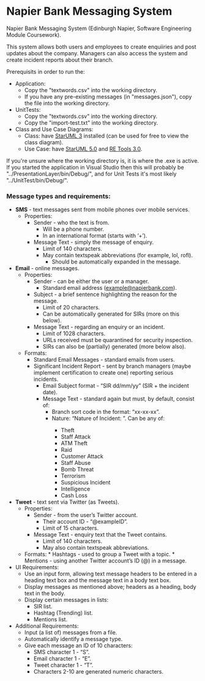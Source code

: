 # Napier Bank Messaging System
Napier Bank Messaging System (Edinburgh Napier, Software Engineering Module Coursework).

This system allows both users and employees to create enquiiries and post updates about the company. Managers can also access the system and create incident reports about their branch.

Prerequisits in order to run the:
* Application:
	* Copy the "textwords.csv" into the working directory.
	* If you have any pre-existing messages (in "messages.json"), copy the file into the working directory.
* UnitTests:
	* Copy the "textwords.csv" into the working directory.
	* Copy the "import-test.txt" into the working directory.
* Class and Use Case Diagrams:
	* Class: have [StarUML 3](http://staruml.io/) installed (can be used for free to view the class diagram).
	* Use Case: have [StarUML 5.0](https://staruml.informer.com/5.0/) and [RE Tools 3.0](http://sourceforge.net/projects/re-tools/).

If you're unsure where the working directory is, it is where the .exe is active. If you started the application in Visual Studio then this will probably be "../PresentationLayer/bin/Debug/", and for Unit Tests it's most likely "../UnitTest/bin/Debug/".

### Message types and requirements:
* __SMS__ - text messages sent from mobile phones over mobile services.
	* Properties:
		* Sender - who the text is from.
			* Will be a phone number.
			* In an international format (starts with ‘+’).
		* Message Text - simply the message of enquiry.
			* Limit of 140 characters.
			* May contain textspeak abbreviations (for example, lol, rofl).
				* Should be automatically expanded in the message.
* __Email__ - online messages.
	* Properties:
		* Sender - can be either the user or a manager.
			* Standard email address (example@napierbank.com).
		* Subject - a brief sentence highlighting the reason for the message.
			* Limit of 20 characters.
			* Can be automatically generated for SIRs (more on this below).
		* Message Text - regarding an enquiry or an incident.
			* Limit of 1028 characters.
			* URLs received must be quarantined for security inspection.
			* SIRs can also be (partially) generated (more below also).
	* Formats:
		* Standard Email Messages - standard emails from users.
		* Significant Incident Report - sent by branch managers (maybe implement certification to create one) reporting serious incidents.
			* Email Subject format - “SIR dd/mm/yy” (SIR + the incident date).
			* Message Text - standard again but must, by default, consist of:
				* Branch sort code in the format: “xx-xx-xx”.
				* Nature: “Nature of Incident: <incident>”. Can be any of:
					* Theft
					* Staff Attack
					* ATM Theft
					* Raid
					* Customer Attack
					* Staff Abuse
					* Bomb Threat
					* Terrorism
					* Suspicious Incident
					* Intelligence
					* Cash Loss
* __Tweet__ - text sent via Twitter (as Tweets).
	* Properties:
		* Sender - from the user’s Twitter account.
			* Their account ID - “@exampleID”.
			* Limit of 15 characters.
		* Message Text - enquiry text that the Tweet contains.
			* Limit of 140 characters.
			* May also contain textspeak abbreviations.
	* Formats:
			* Hashtags - used to group a Tweet with a topic.
			* Mentions - using another Twitter account’s ID (@) in a message.
* UI Requirements:
	* Use an input form, allowing text message headers to be entered in a heading text box and the message text in a body text box.
	* Display messages as mentioned above; headers as a heading, body text in the body.
	* Display certain messages in lists:
		* SIR list.
		* Hashtag (Trending) list.
		* Mentions list.
* Additional Requirements:
	* Input (a list of) messages from a file.
	* Automatically identify a message type.
	* Give each message an ID of 10 characters:
		* SMS character 1 - “S”.
		* Email character 1 - “E”.
		* Tweet character 1 - “T”.
		* Characters 2-10 are generated numeric characters.
